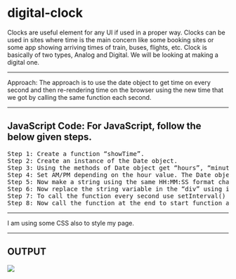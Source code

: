 # digital-clock
<p>Clocks are useful element for any UI if used in a proper way. Clocks can be used in sites where time is the main concern like some booking sites or some app showing arriving times of train, buses, flights, etc. Clock is basically of two types, Analog and Digital. We will be looking at making a digital one. </p>
<hr>
<p?<b>Approach:</b> The approach is to use the date object to get time on every second and then re-rendering time on the browser using the new time that we got by calling the same function each second.</p> 
<hr>
<h2>JavaScript Code: For JavaScript, follow the below given steps.</h2>
<pre>
Step 1: Create a function “showTime”.
Step 2: Create an instance of the Date object.
Step 3: Using the methods of Date object get “hours”, “minute” and “seconds”.
Step 4: Set AM/PM depending on the hour value. The Date object works on 24-hour format so we change hour back to 1 when it get’s larger than 12. The AM/PM also changes according to that.
Step 5: Now make a string using the same HH:MM:SS format changing the hour, minute, and second value with the values, we get from Date object methods.
Step 6: Now replace the string variable in the “div” using innerHTML property.
Step 7: To call the function every second use setInterval() method and set time-interval as 1000ms which is equal to 1s.
Step 8: Now call the function at the end to start function at exact reloading/rendering time as setInterval() will call first after 1s of rendering.
</pre>
<hr>
<p> I am using some CSS also to style my page.</p>
<hr>
<h2>OUTPUT</h2>
<img src="https://user-images.githubusercontent.com/92047366/172159955-f2c30f29-ed87-4b27-ad5e-e90cbd1cbb63.png">

